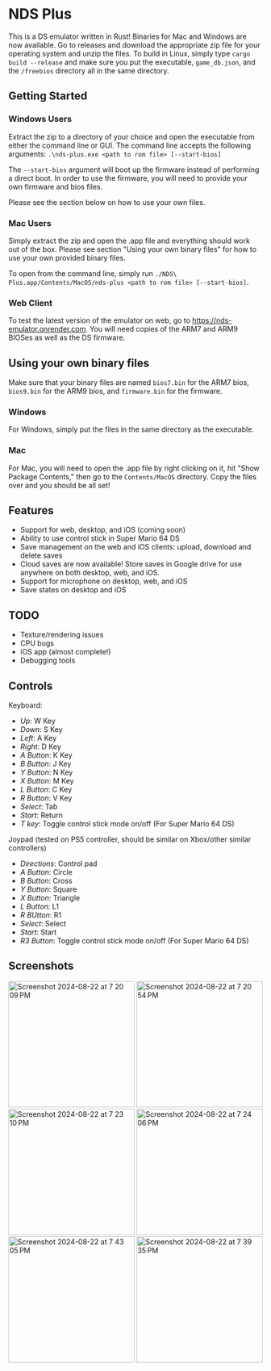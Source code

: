# NDS Plus

This is a DS emulator written in Rust! Binaries for Mac and Windows are now available. Go to releases and download the appropriate zip file for your operating system and unzip the files. To build in Linux, simply type `cargo build --release` and make sure you put the executable, `game_db.json`, and the `/freebios` directory all in the same directory.

## Getting Started

### Windows Users

Extract the zip to a directory of your choice and open the executable from either the command line or GUI. The command line accepts the following arguments: `.\nds-plus.exe <path to rom file> [--start-bios]`

The `--start-bios` argument will boot up the firmware instead of performing a direct boot. In order to use the firmware, you will need to provide your own firmware and bios files.

Please see the section below on how to use your own files.

### Mac Users

Simply extract the zip and open the .app file and everything should work out of the box. Please see section "Using your own binary files" for how to use your own provided binary files.

To open from the command line, simply run `./NDS\ Plus.app/Contents/MacOS/nds-plus <path to rom file> [--start-bios]`.

### Web Client

To test the latest version of the emulator on web, go to https://nds-emulator.onrender.com. You will need copies of the ARM7 and ARM9 BIOSes as well as the DS firmware.

## Using your own binary files

Make sure that your binary files are named `bios7.bin` for the ARM7 bios, `bios9.bin` for the ARM9 bios, and `firmware.bin` for the firmware. 

### Windows 

For Windows, simply put the files in the same directory as the executable.

### Mac

For Mac, you will need to open the .app file by right clicking on it, hit "Show Package Contents," then go to the `Contents/MacOS` directory. Copy the files over and you should be all set!

## Features

- Support for web, desktop, and iOS (coming soon)
- Ability to use control stick in Super Mario 64 DS
- Save management on the web and iOS clients: upload, download and delete saves
- Cloud saves are now available! Store saves in Google drive for use anywhere on both desktop, web, and iOS.
- Support for microphone on desktop, web, and iOS
- Save states on desktop and iOS

## TODO

- Texture/rendering issues
- CPU bugs
- iOS app (almost complete!)
- Debugging tools

## Controls

Keyboard:

- *Up*: W Key
- *Down*: S Key
- *Left*: A Key
- *Right*: D Key
- *A Button*: K Key
- *B Button*: J Key
- *Y Button*: N Key
- *X Button*: M Key
- *L Button*: C Key
- *R Button*: V Key
- *Select*: Tab
- *Start*: Return
- *T key*: Toggle control stick mode on/off (For Super Mario 64 DS)

Joypad (tested on PS5 controller, should be similar on Xbox/other similar controllers)

- *Directions*: Control pad
- *A Button*: Circle
- *B Button*: Cross
- *Y Button*: Square
- *X Button*: Triangle
- *L Button*: L1
- *R BUtton*: R1
- *Select*: Select
- *Start*: Start
- *R3 Button*: Toggle control stick mode on/off (For Super Mario 64 DS)

## Screenshots

<img width="250" alt="Screenshot 2024-08-22 at 7 20 09 PM" src="https://github.com/user-attachments/assets/aee2e327-b552-4648-99fd-98be39994914">
<img width="250" alt="Screenshot 2024-08-22 at 7 20 54 PM" src="https://github.com/user-attachments/assets/8c2875df-d052-4d08-b1de-dd4126a1412e">
<img width="250" alt="Screenshot 2024-08-22 at 7 23 10 PM" src="https://github.com/user-attachments/assets/a5d50262-2383-4c5f-97a3-b46531fcfd9a">
<img width="250" alt="Screenshot 2024-08-22 at 7 24 06 PM" src="https://github.com/user-attachments/assets/db0f3eb3-02fd-46d3-b491-f22c575ab077">
<img width="250" alt="Screenshot 2024-08-22 at 7 43 05 PM" src="https://github.com/user-attachments/assets/1d41de7b-1089-4daa-943e-e5d79b6f9c6e">
<img width="250" alt="Screenshot 2024-08-22 at 7 39 35 PM" src="https://github.com/user-attachments/assets/43fb5b61-2037-4915-9cc6-5dfeacb3a62d">




